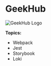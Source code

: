 # GeekHub

![GeekHub Logo](http://geekhub.ck.ua/wp-content/uploads/2016/08/logo-1_zoeein.png)

**Topics:**
* Webpack
* Jest
* Storybook
* Loki